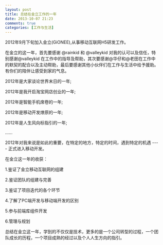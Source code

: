 ```yaml
---
layout: post
title: 总结在金立工作的一年
date: 2013-10-07 21:23
comments: true
categories: [工作与生活]
---
```


2012年9月下旬加入金立(GiONEE),从事移动互联网H5研发工作。

在金立的这一年，首先要感谢 @rainkid 和 @valleykid 对我的认可以及信任，特别感谢@valleykid 在工作中的指导及帮助，其次要感谢@华仔和@老田在工作中的默契的配合以及主动帮助，最后要感谢其他小伙伴们在工作与生活中给予援助。有你们的陪伴让感受到家的气息。

2012年是大家谈论世界末日的一年;

2012年是我开启淘宝网店创业的一年;

2012年是智能手机席卷的一年;

2012年是移动开发燎原的一年;

2012年是人生风向标指引的一年;

......

2012年对我来说是如此的重要，在特定的地方，特定的时间，遇到特定的机遇 ---- 正式进入移动开发。

在金立这一年的收获：

1.鉴证了金立移动互联网的组建

2.鉴证团队的组建与完善

3.鉴证了项目迭代的各个环节

4.了解了PC端开发与移动端开发的区别

5.参与前端库组件开发

6.管理与规划

总结在金立这一年，学到的不仅仅是技术，更多的是一个公司转型的过程，一个团队成长的历程，一个项目成熟的经过以及个人人生方向的指引。
